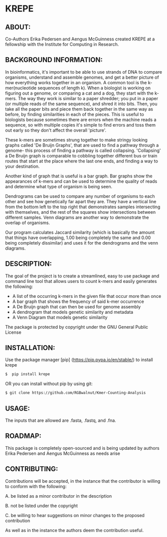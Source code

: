 # KREPE

## ABOUT:
Co-Authors Erika Pedersen and Aengus McGuinness created KREPE at a fellowship
with the Institute for Computing in Research.

## BACKGROUND INFORMATION:
In bioinformatics, it's important to be able to use strands of DNA
to compare organisms, understand and assemble genomes, and get a better
picture of how everything works together in an organism. A common tool
is the k-mer(nucleotide sequences of length k). When a biologist is working
on figuring out a genome, or comparing a cat and a dog, they start with the
k-mers. The way they work is similar to a paper shredder; you put in a paper
(or multiple reads of the same sequence), and shred it into bits. Then, you
take all the paper bits and piece them back together in the same way as before,
by finding similarities in each of the pieces. This is useful to biologists
because sometimes there are errors when the machine reads a sequence, so with
multiple copies it's simple to find errors and toss them out early so they
don't affect the overall 'picture'.

These k-mers are sometimes strung together to make stringy looking
graphs called 'De Bruijn Graphs', that are used to find a pathway through
a genome- this process of finding a pathway is called collapsing. 'Collapsing'
a De Bruijn graph is comparable to cobbling together different bus or train
routes that start at the place where the last one ends, and finding a way
to your destination.

Another kind of graph that is useful is a bar graph. Bar graphs show the
appearances of k-mers and can be used to determine the quality of reads
and determine what type of organism is being seen.

Dendrograms can be used to compare any number of organisms to each other
and see how genetically far apart they are. They have a vertical line from
the bottom left to the top right that demonstrates samples intersecting with
themselves, and the rest of the squares show intersections between different
samples. Venn diagrams are another way to demonstrate the overlap of organisms.

Our program calculates Jaccard similarity (which is basically the amount that
things have overlapping, 1.00 being completely the same and 0.00 being completely dissimilar) and uses it for the dendrograms and the venn diagrams. 


## DESCRIPTION:
 The goal of the project is to create a streamlined, easy to use
 package and command line tool that allows users to count k-mers 
 and easily generates the following:

 - A list of the occurring k-mers in the given file that occur more
   than once
 - A bar graph that shows the frequency of said k-mer occurrence
 - A De Bruijn graph that can then be used for genome assembly
 - A dendrogram that models genetic similarity and metadata
 - A Venn Diagram that models genetic similarity

 The package is protected by copyright under the GNU General Public
 License

## INSTALLATION:
 Use the package manager [pip]
 (https://pip.pypa.io/en/stable/) to install krepe

 ```bash
$  pip install krepe
 ```
OR you can install without pip by using git:

```bash
$ git clone https://github.com/RGBwalnut/Kmer-Counting-Analysis
```

## USAGE:

 The inputs that are allowed are .fasta, .fastq, and .fna. 

## ROADMAP:
 This package is completely open-sourced and is being updated by
 authors Erika Pedersen and Aengus McGuinness as needs arise

## CONTRIBUTING:
 Contributions will be accepted, in the instance that the contributor
 is willing to conform with the following:

 A. be listed as a minor contributor in the description

 B. not be listed under the copyright

 C. be willing to hear suggestions on minor changes to the proposed
 contribution

As well as in the instance the authors deem the
 contribution useful.


